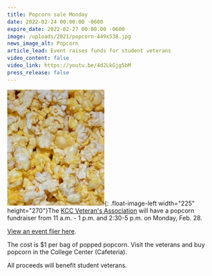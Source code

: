 ```yaml
---
title: Popcorn sale Monday
date: 2022-02-24 00:00:00 -0600
expire_date: 2022-02-27 00:00:00 -0600
image: /uploads/2021/popcorn-449x538.jpg
news_image_alt: Popcorn
article_lead: Event raises funds for student veterans
video_content: false
video_link: https://youtu.be/4d2LkGjg5bM
press_release: false
---
```

![](/uploads/2021/popcorn-225x270.jpg){: .float-image-left width="225" height="270"}The [KCC Veteran's Association](https://www.kcc.edu/student-resources/clubs/#veterans-association) will have a popcorn fundraiser from 11 a.m. - 1 p.m. and 2:30-5 p.m. on Monday, Feb. 28.

[View an event flier here](/Popcorn-Fundraiser-Flyer-28-Feb-2022.pdf).

The cost is $1 per bag of popped popcorn. Visit the veterans and buy popcorn in the College Center (Cafeteria).

All proceeds will benefit student veterans.
